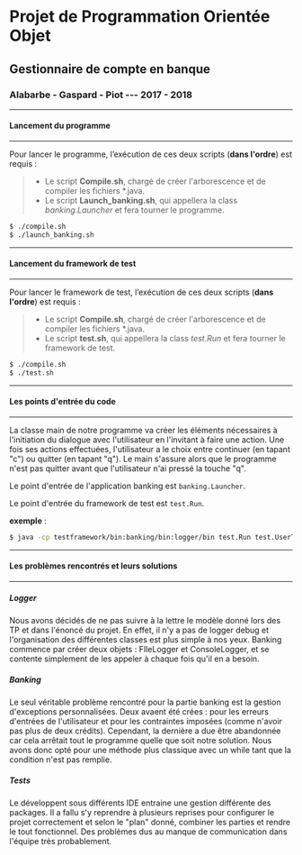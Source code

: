 ﻿# **Projet de Programmation Orientée Objet**
## **Gestionnaire de compte en banque**
### Alabarbe - Gaspard - Piot --- 2017 - 2018


----------
#### **Lancement du programme**
-------------

Pour lancer le programme, l’exécution de ces deux scripts (**dans l'ordre**) est requis :
> - Le script <i class="icon-file"></i>**Compile.sh**, chargé de créer l'arborescence et de compiler les fichiers *.java.
> - Le script <i class="icon-file"></i>**Launch_banking.sh**, qui appellera la class *banking.Launcher* et fera tourner le programme.
```sh
$ ./compile.sh
$ ./launch_banking.sh
```

----------
#### **Lancement du framework de test**
-------------

Pour lancer le framework de test, l’exécution de ces deux scripts (**dans l'ordre**) est requis :
> - Le script <i class="icon-file"></i>**Compile.sh**, chargé de créer l'arborescence et de compiler les fichiers *.java.
> - Le script <i class="icon-file"></i>**test.sh**, qui appellera la class *test.Run* et fera tourner le framework de test.
```sh
$ ./compile.sh
$ ./test.sh
```

----------
#### **Les points d'entrée du code**
----------
La classe main de notre programme va créer les éléments nécessaires à l'initiation du dialogue avec l'utilisateur en l'invitant à faire une action. Une fois ses actions effectuées, l'utilisateur a le choix entre continuer (en tapant "c") ou quitter (en tapant "q"). Le main s'assure alors que le programme n'est pas quitter avant que l'utilisateur n'ai pressé la touche "q".

Le point d'entrée de l'application banking est ```banking.Launcher```.

Le point d'entrée du framework de test est ```test.Run```.

__exemple__ :
```sh
$ java -cp testframework/bin:banking/bin:logger/bin test.Run test.UserTest
```

----------
#### **Les problèmes rencontrés et leurs solutions**
----------
##### **Logger**
Nous avons décidés de ne pas suivre à la lettre le modèle donné lors des TP et dans l'énoncé du projet. En effet, il n'y a pas de logger debug et l'organisation des différentes classes est plus simple à nos yeux. Banking commence par créer deux objets : FIleLogger et ConsoleLogger, et se contente simplement de les appeler à chaque fois qu'il en a besoin.
##### **Banking**
Le seul véritable problème rencontré pour la partie banking est la gestion d'exceptions personnalisées. Deux avaent été crées : pour les erreurs d'entrées de l'utilisateur et pour les contraintes imposées (comme n'avoir pas plus de deux crédits). Cependant, la dernière a due être abandonnée car cela arrêtait tout le programme quelle que soit notre solution. Nous avons donc opté pour une méthode plus classique avec un while tant que la condition n'est pas remplie.
##### **Tests**
Le développent sous différents IDE entraine une gestion différente des packages. Il a fallu s'y reprendre à plusieurs reprises pour configurer le projet correctement et selon le "plan" donné, combiner les parties et rendre le tout fonctionnel. Des problèmes dus au manque de communication dans l'équipe très probablement.
